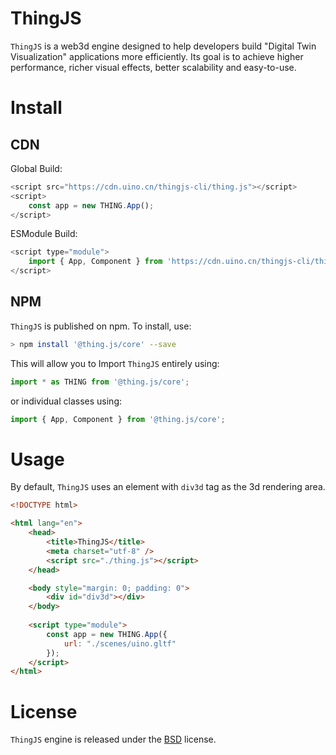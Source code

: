 # ThingJS

`ThingJS` is a web3d engine designed to help developers build "Digital Twin Visualization" applications more efficiently. Its goal is to achieve higher performance, richer visual effects, better scalability and easy-to-use.

# Install
<!-- install -->

## CDN
Global Build:
```javascript
<script src="https://cdn.uino.cn/thingjs-cli/thing.js"></script>
<script>
    const app = new THING.App();
</script>
```

ESModule Build:
```javascript
<script type="module">
    import { App, Component } from 'https://cdn.uino.cn/thingjs-cli/thing.esm.js';
</script>
```

## NPM 
`ThingJS` is published on npm. To install, use:
```bash
> npm install '@thing.js/core' --save	
```

This will allow you to Import `ThingJS` entirely using:
```javascript
import * as THING from '@thing.js/core';
```

or individual classes using:
```javascript
import { App, Component } from '@thing.js/core';
```

# Usage

By default, `ThingJS` uses an element with `div3d` tag as the 3d rendering area.
```html
<!DOCTYPE html>

<html lang="en">
    <head>
        <title>ThingJS</title>
        <meta charset="utf-8" />
        <script src="./thing.js"></script>
    </head>

    <body style="margin: 0; padding: 0">
        <div id="div3d"></div>
    </body>
    
    <script type="module">
        const app = new THING.App({
            url: "./scenes/uino.gltf"
        });
    </script>
</html>
```

# License 

`ThingJS` engine is released under the [BSD](https://github.com/UINOSOFT/thingjs/blob/40f5a60d5e3e5f44a9013de036a1e064323409c6/LICENSE) license. 
